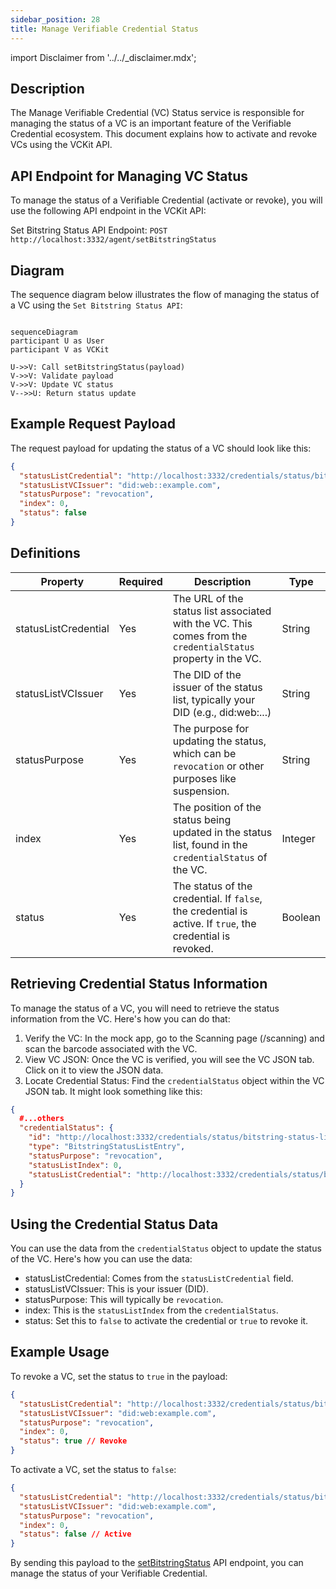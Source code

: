 ```yaml
---
sidebar_position: 28
title: Manage Verifiable Credential Status
---
```


import Disclaimer from '../../\_disclaimer.mdx';

<Disclaimer />

## Description

The Manage Verifiable Credential (VC) Status service is responsible for managing the status of a VC is an important feature of the Verifiable Credential ecosystem. This document explains how to activate and revoke VCs using the VCKit API.

## API Endpoint for Managing VC Status

To manage the status of a Verifiable Credential (activate or revoke), you will use the following API endpoint in the VCKit API:

Set Bitstring Status API Endpoint: `POST http://localhost:3332/agent/setBitstringStatus`

## Diagram

The sequence diagram below illustrates the flow of managing the status of a VC using the `Set Bitstring Status API`:

```mermaid

sequenceDiagram
participant U as User
participant V as VCKit

U->>V: Call setBitstringStatus(payload)
V->>V: Validate payload
V->>V: Update VC status
V-->>U: Return status update

```

## Example Request Payload

The request payload for updating the status of a VC should look like this:

```json
{
  "statusListCredential": "http://localhost:3332/credentials/status/bitstring-status-list/26",
  "statusListVCIssuer": "did:web::example.com",
  "statusPurpose": "revocation",
  "index": 0,
  "status": false
}
```

## Definitions

| Property             | Required | Description                                                                                                   | Type    |
| -------------------- | -------- | ------------------------------------------------------------------------------------------------------------- | ------- |
| statusListCredential | Yes      | The URL of the status list associated with the VC. This comes from the `credentialStatus` property in the VC. | String  |
| statusListVCIssuer   | Yes      | The DID of the issuer of the status list, typically your DID (e.g., did:web:...)                              | String  |
| statusPurpose        | Yes      | The purpose for updating the status, which can be `revocation` or other purposes like suspension.             | String  |
| index                | Yes      | The position of the status being updated in the status list, found in the `credentialStatus` of the VC.       | Integer |
| status               | Yes      | The status of the credential. If `false`, the credential is active. If `true`, the credential is revoked.     | Boolean |

## Retrieving Credential Status Information

To manage the status of a VC, you will need to retrieve the status information from the VC. Here's how you can do that:

1.	Verify the VC: In the mock app, go to the Scanning page (/scanning) and scan the barcode associated with the VC.
2.	View VC JSON: Once the VC is verified, you will see the VC JSON tab. Click on it to view the JSON data.
3.	Locate Credential Status: Find the `credentialStatus` object within the VC JSON tab. It might look something like this:

```json
{
  #...others
  "credentialStatus": {
    "id": "http://localhost:3332/credentials/status/bitstring-status-list/26#0",
    "type": "BitstringStatusListEntry",
    "statusPurpose": "revocation",
    "statusListIndex": 0,
    "statusListCredential": "http://localhost:3332/credentials/status/bitstring-status-list/26"
  }
}
```

## Using the Credential Status Data

You can use the data from the `credentialStatus` object to update the status of the VC. Here's how you can use the data:

- statusListCredential: Comes from the `statusListCredential` field.
- statusListVCIssuer: This is your issuer (DID).
- statusPurpose: This will typically be `revocation`.
- index: This is the `statusListIndex` from the `credentialStatus`.
- status: Set this to `false` to activate the credential or `true` to revoke it.

## Example Usage

To revoke a VC, set the status to `true` in the payload:

```json
{
  "statusListCredential": "http://localhost:3332/credentials/status/bitstring-status-list/26",
  "statusListVCIssuer": "did:web:example.com",
  "statusPurpose": "revocation",
  "index": 0,
  "status": true // Revoke
}
```

To activate a VC, set the status to `false`:

```json
{
  "statusListCredential": "http://localhost:3332/credentials/status/bitstring-status-list/26",
  "statusListVCIssuer": "did:web:example.com",
  "statusPurpose": "revocation",
  "index": 0,
  "status": false // Active
}
```

By sending this payload to the [setBitstringStatus](http://localhost:3332/agent/setBitstringStatus) API endpoint, you can manage the status of your Verifiable Credential.